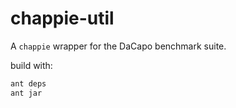 # chappie-util #

A `chappie` wrapper for the DaCapo benchmark suite.

build with:

```bash
ant deps
ant jar
```
